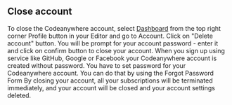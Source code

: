 ## Close account
To close the Codeanywhere account, select [Dashboard](#dashboard) from the top right corner Profile button in your Editor and go to Account. Click on "Delete account" button. You will be prompt for your account password - enter it and click on confirm button to close your account. When you sign up using service like GitHub, Google or Facebook your Codeanywhere account is created without password. You have to set password for your Codeanywhere account. You can do that by using the Forgot Password Form By closing your account, all your subscriptions will be terminated immediately, and your account will be closed and your account settings deleted.
